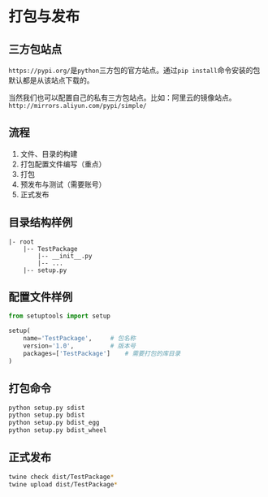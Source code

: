 # 打包与发布

## 三方包站点
`https://pypi.org/`是`python`三方包的官方站点。通过`pip install`命令安装的包默认都是从该站点下载的。

当然我们也可以配置自己的私有三方包站点。比如：阿里云的镜像站点。`http://mirrors.aliyun.com/pypi/simple/`

## 流程
1. 文件、目录的构建
1. 打包配置文件编写（重点）
1. 打包
1. 预发布与测试（需要账号）
1. 正式发布

## 目录结构样例
```text
|- root 
    |-- TestPackage 
        |-- __init__.py 
        |-- ... 
    |-- setup.py
```

## 配置文件样例
```python
from setuptools import setup

setup(
    name='TestPackage',     # 包名称
    version='1.0',          # 版本号
    packages=['TestPackage']    # 需要打包的库目录
)
```

## 打包命令
```bash
python setup.py sdist 
python setup.py bdist 
python setup.py bdist_egg 
python setup.py bdist_wheel
```

## 正式发布
```bash
twine check dist/TestPackage*
twine upload dist/TestPackage*
```



